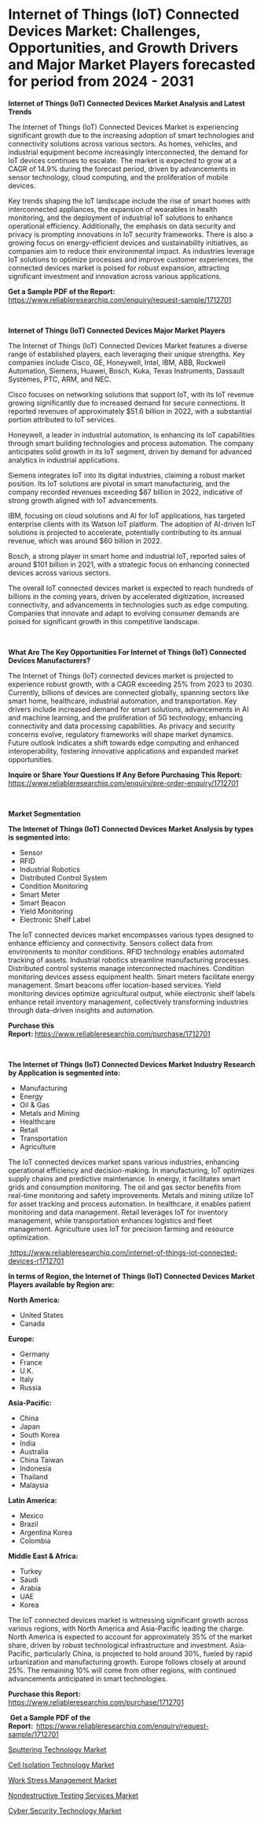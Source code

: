 <p><h1>Internet of Things (IoT) Connected Devices Market: Challenges, Opportunities, and Growth Drivers and Major Market Players forecasted for period from 2024 - 2031</h1></p><p><strong>Internet of Things (IoT) Connected Devices Market Analysis and Latest Trends</strong></p>
<p><p>The Internet of Things (IoT) Connected Devices Market is experiencing significant growth due to the increasing adoption of smart technologies and connectivity solutions across various sectors. As homes, vehicles, and industrial equipment become increasingly interconnected, the demand for IoT devices continues to escalate. The market is expected to grow at a CAGR of 14.9% during the forecast period, driven by advancements in sensor technology, cloud computing, and the proliferation of mobile devices.</p><p>Key trends shaping the IoT landscape include the rise of smart homes with interconnected appliances, the expansion of wearables in health monitoring, and the deployment of industrial IoT solutions to enhance operational efficiency. Additionally, the emphasis on data security and privacy is prompting innovations in IoT security frameworks. There is also a growing focus on energy-efficient devices and sustainability initiatives, as companies aim to reduce their environmental impact. As industries leverage IoT solutions to optimize processes and improve customer experiences, the connected devices market is poised for robust expansion, attracting significant investment and innovation across various applications.</p></p>
<p><strong>Get a Sample PDF of the Report:&nbsp;</strong> <a href="https://www.reliableresearchiq.com/enquiry/request-sample/1712701?utm_campaign=1782&utm_medium=2&utm_source=Github&utm_content=ia&utm_term=22102024&utm_id=internet-of-things-iot-connected-devices">https://www.reliableresearchiq.com/enquiry/request-sample/1712701</a></p>
<p>&nbsp;</p>
<p><strong>Internet of Things (IoT) Connected Devices Major Market Players</strong></p>
<p><p>The Internet of Things (IoT) Connected Devices Market features a diverse range of established players, each leveraging their unique strengths. Key companies include Cisco, GE, Honeywell, Intel, IBM, ABB, Rockwell Automation, Siemens, Huawei, Bosch, Kuka, Texas Instruments, Dassault Systèmes, PTC, ARM, and NEC.</p><p>Cisco focuses on networking solutions that support IoT, with its IoT revenue growing significantly due to increased demand for secure connections. It reported revenues of approximately $51.6 billion in 2022, with a substantial portion attributed to IoT services. </p><p>Honeywell, a leader in industrial automation, is enhancing its IoT capabilities through smart building technologies and process automation. The company anticipates solid growth in its IoT segment, driven by demand for advanced analytics in industrial applications. </p><p>Siemens integrates IoT into its digital industries, claiming a robust market position. Its IoT solutions are pivotal in smart manufacturing, and the company recorded revenues exceeding $87 billion in 2022, indicative of strong growth aligned with IoT advancements.</p><p>IBM, focusing on cloud solutions and AI for IoT applications, has targeted enterprise clients with its Watson IoT platform. The adoption of AI-driven IoT solutions is projected to accelerate, potentially contributing to its annual revenue, which was around $60 billion in 2022.</p><p>Bosch, a strong player in smart home and industrial IoT, reported sales of around $101 billion in 2021, with a strategic focus on enhancing connected devices across various sectors.</p><p>The overall IoT connected devices market is expected to reach hundreds of billions in the coming years, driven by accelerated digitization, increased connectivity, and advancements in technologies such as edge computing. Companies that innovate and adapt to evolving consumer demands are poised for significant growth in this competitive landscape.</p></p>
<p>&nbsp;</p>
<p><strong>What Are The Key Opportunities For Internet of Things (IoT) Connected Devices Manufacturers?</strong></p>
<p><p>The Internet of Things (IoT) connected devices market is projected to experience robust growth, with a CAGR exceeding 25% from 2023 to 2030. Currently, billions of devices are connected globally, spanning sectors like smart home, healthcare, industrial automation, and transportation. Key drivers include increased demand for smart solutions, advancements in AI and machine learning, and the proliferation of 5G technology, enhancing connectivity and data processing capabilities. As privacy and security concerns evolve, regulatory frameworks will shape market dynamics. Future outlook indicates a shift towards edge computing and enhanced interoperability, fostering innovative applications and expanded market opportunities.</p></p>
<p><strong>Inquire or Share Your Questions If Any Before Purchasing This Report:</strong> <a href="https://www.reliableresearchiq.com/enquiry/pre-order-enquiry/1712701?utm_campaign=1782&utm_medium=2&utm_source=Github&utm_content=ia&utm_term=22102024&utm_id=internet-of-things-iot-connected-devices">https://www.reliableresearchiq.com/enquiry/pre-order-enquiry/1712701</a></p>
<p>&nbsp;</p>
<p><strong>Market Segmentation</strong></p>
<p><strong>The Internet of Things (IoT) Connected Devices Market Analysis by types is segmented into:</strong></p>
<p><ul><li>Sensor</li><li>RFID</li><li>Industrial Robotics</li><li>Distributed Control System</li><li>Condition Monitoring</li><li>Smart Meter</li><li>Smart Beacon</li><li>Yield Monitoring</li><li>Electronic Shelf Label</li></ul></p>
<p><p>The IoT connected devices market encompasses various types designed to enhance efficiency and connectivity. Sensors collect data from environments to monitor conditions. RFID technology enables automated tracking of assets. Industrial robotics streamline manufacturing processes. Distributed control systems manage interconnected machines. Condition monitoring devices assess equipment health. Smart meters facilitate energy management. Smart beacons offer location-based services. Yield monitoring devices optimize agricultural output, while electronic shelf labels enhance retail inventory management, collectively transforming industries through data-driven insights and automation.</p></p>
<p><strong>Purchase this Report:&nbsp;</strong><a href="https://www.reliableresearchiq.com/purchase/1712701?utm_campaign=1782&utm_medium=2&utm_source=Github&utm_content=ia&utm_term=22102024&utm_id=internet-of-things-iot-connected-devices">https://www.reliableresearchiq.com/purchase/1712701</a></p>
<p>&nbsp;</p>
<p><strong>The Internet of Things (IoT) Connected Devices Market Industry Research by Application is segmented into:</strong></p>
<p><ul><li>Manufacturing</li><li>Energy</li><li>Oil & Gas</li><li>Metals and Mining</li><li>Healthcare</li><li>Retail</li><li>Transportation</li><li>Agriculture</li></ul></p>
<p><p>The IoT connected devices market spans various industries, enhancing operational efficiency and decision-making. In manufacturing, IoT optimizes supply chains and predictive maintenance. In energy, it facilitates smart grids and consumption monitoring. The oil and gas sector benefits from real-time monitoring and safety improvements. Metals and mining utilize IoT for asset tracking and process automation. In healthcare, it enables patient monitoring and data management. Retail leverages IoT for inventory management, while transportation enhances logistics and fleet management. Agriculture uses IoT for precision farming and resource optimization.</p></p>
<p><a href="https://www.reliableresearchiq.com/internet-of-things-iot-connected-devices-r1712701?utm_campaign=1782&utm_medium=2&utm_source=Github&utm_content=ia&utm_term=22102024&utm_id=internet-of-things-iot-connected-devices">&nbsp;https://www.reliableresearchiq.com/internet-of-things-iot-connected-devices-r1712701</a></p>
<p><strong>In terms of Region, the Internet of Things (IoT) Connected Devices Market Players available by Region are:</strong></p>
<p>
    <p> <strong> North America: </strong>
        <ul>
            <li>United States</li>
            <li>Canada</li>
        </ul>
        </p> 
    <p> <strong> Europe: </strong>
        <ul>
            <li>Germany</li>
            <li>France</li>
            <li>U.K.</li>
            <li>Italy</li>
            <li>Russia</li>
        </ul>
        </p> 
    <p> <strong> Asia-Pacific: </strong>
        <ul>
            <li>China</li>
            <li>Japan</li>
            <li>South Korea</li>
            <li>India</li>
            <li>Australia</li>
            <li>China Taiwan</li>
            <li>Indonesia</li>
            <li>Thailand</li>
            <li>Malaysia</li>
        </ul>
        </p> 
    <p> <strong> Latin America: </strong>
        <ul>
            <li>Mexico</li>
            <li>Brazil</li>
            <li>Argentina Korea</li>
            <li>Colombia</li>
        </ul>
        </p> 
    <p> <strong> Middle East & Africa: </strong>
        <ul>
            <li>Turkey</li>
            <li>Saudi</li>
            <li>Arabia</li>
            <li>UAE</li>
            <li>Korea</li>
        </ul>
    </p>
    </p>
<p><p>The IoT connected devices market is witnessing significant growth across various regions, with North America and Asia-Pacific leading the charge. North America is expected to account for approximately 35% of the market share, driven by robust technological infrastructure and investment. Asia-Pacific, particularly China, is projected to hold around 30%, fueled by rapid urbanization and manufacturing growth. Europe follows closely at around 25%. The remaining 10% will come from other regions, with continued advancements anticipated in smart technologies.</p></p>
<p><strong>Purchase this Report: </strong><a href="https://www.reliableresearchiq.com/purchase/1712701?utm_campaign=1782&utm_medium=2&utm_source=Github&utm_content=ia&utm_term=22102024&utm_id=internet-of-things-iot-connected-devices">https://www.reliableresearchiq.com/purchase/1712701</a></p>
<p>&nbsp;<strong>Get a Sample PDF of the Report:&nbsp;&nbsp;</strong><a href="https://www.reliableresearchiq.com/enquiry/request-sample/1712701?utm_campaign=1782&utm_medium=2&utm_source=Github&utm_content=ia&utm_term=22102024&utm_id=internet-of-things-iot-connected-devices">https://www.reliableresearchiq.com/enquiry/request-sample/1712701</a></p>
<p><strong></strong></p>
<p><p><a href="https://www.linkedin.com/pulse/sputtering-technology-market-growth-outlook-from-2024-2031-q1fpf?utm_campaign=1782&utm_medium=2&utm_source=Github&utm_content=ia&utm_term=22102024&utm_id=internet-of-things-iot-connected-devices">Sputtering Technology Market</a></p><p><a href="https://www.linkedin.com/pulse/cell-isolation-technology-market-outlook-forecast-from-2024-2031-tp2af?utm_campaign=1782&utm_medium=2&utm_source=Github&utm_content=ia&utm_term=22102024&utm_id=internet-of-things-iot-connected-devices">Cell Isolation Technology Market</a></p><p><a href="https://www.linkedin.com/pulse/regulatory-landscape-its-influence-global-work-stress-management-ni9pf?utm_campaign=1782&utm_medium=2&utm_source=Github&utm_content=ia&utm_term=22102024&utm_id=internet-of-things-iot-connected-devices">Work Stress Management Market</a></p><p><a href="https://www.linkedin.com/pulse/nondestructive-testing-services-market-share-size-trends-rlwwf?utm_campaign=1782&utm_medium=2&utm_source=Github&utm_content=ia&utm_term=22102024&utm_id=internet-of-things-iot-connected-devices">Nondestructive Testing Services Market</a></p><p><a href="https://www.linkedin.com/pulse/future-trends-global-cyber-security-technology-market-insights-hwnmf?utm_campaign=1782&utm_medium=2&utm_source=Github&utm_content=ia&utm_term=22102024&utm_id=internet-of-things-iot-connected-devices">Cyber Security Technology Market</a></p></p>